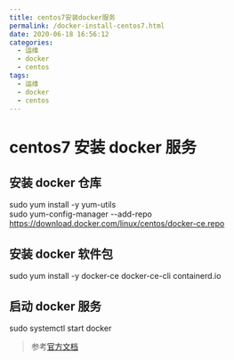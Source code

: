 ```yaml
---
title: centos7安装docker服务
permalink: /docker-install-centos7.html
date: 2020-06-18 16:56:12
categories:
  - 运维
  - docker
  - centos
tags:
  - 运维
  - docker
  - centos
---
```


# centos7 安装 docker 服务

## 安装 docker 仓库

sudo yum install -y yum-utils  
sudo yum-config-manager --add-repo https://download.docker.com/linux/centos/docker-ce.repo

## 安装 docker 软件包

sudo yum install -y docker-ce docker-ce-cli containerd.io

## 启动 docker 服务

sudo systemctl start docker

> 参考[官方文档](https://docs.docker.com/engine/install/centos/)
